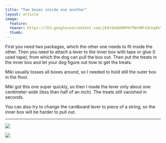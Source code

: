 ```yaml
---
title: "Two boxes inside one another"
layout: article
image:
  feature:
  teaser: https://lh3.googleusercontent.com/jE4lOeGOO8P4VfNnVNFsULkq4kYrrVMJJ87mJsjXyds=w245
  thumb:
---
```


First you need two packages, which the other one needs to fit inside the other. Then you need to attach a lever to the inner box with tape or glue (I used tape), from which the dog can pull the box out. Then put the treats in the inner box and let your dog figure out how to get the treats.

Miki usually tosses all boxes around, so I needed to hold still the outer box in the floor.

Miki got this one super quickly, so then I made the lever only about one centimeter wide (less than half of an inch). The treats still vanished in seconds.

You can also try to change the cardboard lever to piece of a string, so the inner box will be harder to pull out.

---

[![](https://lh3.googleusercontent.com/iwLvZH3ZwNqRChgwKbBKG7qoYLj9hSCxcALjUma0Jlo=w800)](https://lh3.googleusercontent.com/iwLvZH3ZwNqRChgwKbBKG7qoYLj9hSCxcALjUma0Jlo=s0)

[![](https://lh3.googleusercontent.com/j9ZgV5DmNXBmsfAk-tGgaOUThBOSuMbEpZJgb8uCE7Y=w800)](https://lh3.googleusercontent.com/j9ZgV5DmNXBmsfAk-tGgaOUThBOSuMbEpZJgb8uCE7Y=s0)
